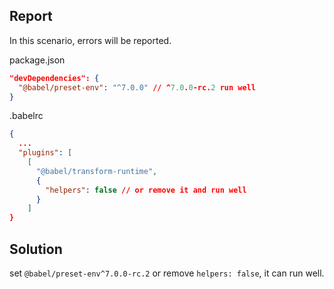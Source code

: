 ## Report

In this scenario, errors will be reported.

package.json
```json
"devDependencies": {
  "@babel/preset-env": "^7.0.0" // ^7.0.0-rc.2 run well
}
```

.babelrc
```json
{
  ...
  "plugins": [
    [
      "@babel/transform-runtime",
      {
        "helpers": false // or remove it and run well
      }
    ]
}
```

## Solution

set `@babel/preset-env^7.0.0-rc.2` or remove `helpers: false`, it can run well.
